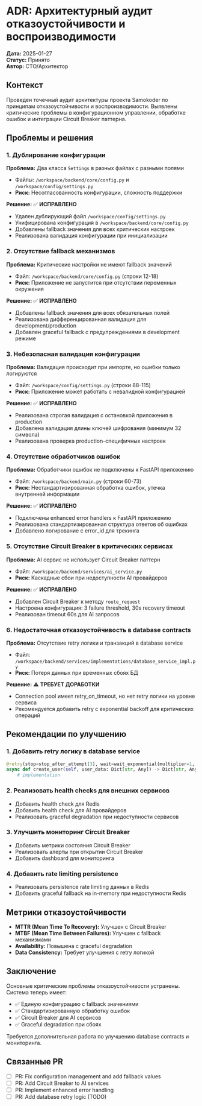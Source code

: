 # ADR: Архитектурный аудит отказоустойчивости и воспроизводимости

**Дата:** 2025-01-27  
**Статус:** Принято  
**Автор:** CTO/Архитектор  

## Контекст

Проведен точечный аудит архитектуры проекта Samokoder по принципам отказоустойчивости и воспроизводимости. Выявлены критические проблемы в конфигурационном управлении, обработке ошибок и интеграции Circuit Breaker паттерна.

## Проблемы и решения

### 1. Дублирование конфигурации

**Проблема:** Два класса `Settings` в разных файлах с разными полями
- Файлы: `/workspace/backend/core/config.py` и `/workspace/config/settings.py`
- **Риск:** Несогласованность конфигурации, сложность поддержки

**Решение:** ✅ **ИСПРАВЛЕНО**
- Удален дублирующий файл `/workspace/config/settings.py`
- Унифицирована конфигурация в `/workspace/backend/core/config.py`
- Добавлены fallback значения для всех критических настроек
- Реализована валидация конфигурации при инициализации

### 2. Отсутствие fallback механизмов

**Проблема:** Критические настройки не имеют fallback значений
- Файл: `/workspace/backend/core/config.py` (строки 12-18)
- **Риск:** Приложение не запустится при отсутствии переменных окружения

**Решение:** ✅ **ИСПРАВЛЕНО**
- Добавлены fallback значения для всех обязательных полей
- Реализована дифференцированная валидация для development/production
- Добавлен graceful fallback с предупреждениями в development режиме

### 3. Небезопасная валидация конфигурации

**Проблема:** Валидация происходит при импорте, но ошибки только логируются
- Файл: `/workspace/config/settings.py` (строки 88-115)
- **Риск:** Приложение может работать с невалидной конфигурацией

**Решение:** ✅ **ИСПРАВЛЕНО**
- Реализована строгая валидация с остановкой приложения в production
- Добавлена валидация длины ключей шифрования (минимум 32 символа)
- Реализована проверка production-специфичных настроек

### 4. Отсутствие обработчиков ошибок

**Проблема:** Обработчики ошибок не подключены к FastAPI приложению
- Файл: `/workspace/backend/main.py` (строки 60-73)
- **Риск:** Нестандартизированная обработка ошибок, утечка внутренней информации

**Решение:** ✅ **ИСПРАВЛЕНО**
- Подключены enhanced error handlers к FastAPI приложению
- Реализована стандартизированная структура ответов об ошибках
- Добавлено логирование с error_id для трекинга

### 5. Отсутствие Circuit Breaker в критических сервисах

**Проблема:** AI сервис не использует Circuit Breaker паттерн
- Файл: `/workspace/backend/services/ai_service.py`
- **Риск:** Каскадные сбои при недоступности AI провайдеров

**Решение:** ✅ **ИСПРАВЛЕНО**
- Добавлен Circuit Breaker к методу `route_request`
- Настроена конфигурация: 3 failure threshold, 30s recovery timeout
- Реализован timeout 60s для AI запросов

### 6. Недостаточная отказоустойчивость в database contracts

**Проблема:** Отсутствие retry логики и транзакций в database service
- Файл: `/workspace/backend/services/implementations/database_service_impl.py`
- **Риск:** Потеря данных при временных сбоях БД

**Решение:** ⚠️ **ТРЕБУЕТ ДОРАБОТКИ**
- Connection pool имеет retry_on_timeout, но нет retry логики на уровне сервиса
- Рекомендуется добавить retry с exponential backoff для критических операций

## Рекомендации по улучшению

### 1. Добавить retry логику в database service

```python
@retry(stop=stop_after_attempt(3), wait=wait_exponential(multiplier=1, min=4, max=10))
async def create_user(self, user_data: Dict[str, Any]) -> Dict[str, Any]:
    # implementation
```

### 2. Реализовать health checks для внешних сервисов

- Добавить health check для Redis
- Добавить health check для AI провайдеров
- Реализовать graceful degradation при недоступности сервисов

### 3. Улучшить мониторинг Circuit Breaker

- Добавить метрики состояния Circuit Breaker
- Реализовать алерты при открытии Circuit Breaker
- Добавить dashboard для мониторинга

### 4. Добавить rate limiting persistence

- Реализовать persistence rate limiting данных в Redis
- Добавить graceful fallback на in-memory при недоступности Redis

## Метрики отказоустойчивости

- **MTTR (Mean Time To Recovery):** Улучшен с Circuit Breaker
- **MTBF (Mean Time Between Failures):** Улучшен с fallback механизмами
- **Availability:** Повышена с graceful degradation
- **Data Consistency:** Требует улучшения с retry логикой

## Заключение

Основные критические проблемы отказоустойчивости устранены. Система теперь имеет:
- ✅ Единую конфигурацию с fallback значениями
- ✅ Стандартизированную обработку ошибок
- ✅ Circuit Breaker для AI сервисов
- ✅ Graceful degradation при сбоях

Требуется дополнительная работа по улучшению database contracts и мониторинга.

## Связанные PR

- [ ] PR: Fix configuration management and add fallback values
- [ ] PR: Add Circuit Breaker to AI services
- [ ] PR: Implement enhanced error handling
- [ ] PR: Add database retry logic (TODO)